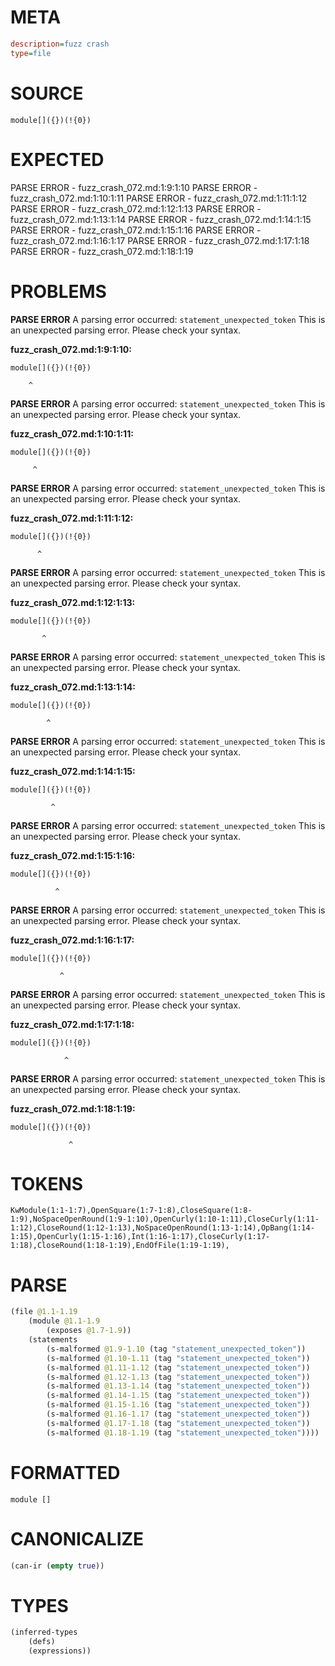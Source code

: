 # META
~~~ini
description=fuzz crash
type=file
~~~
# SOURCE
~~~roc
module[]({})(!{0})
~~~
# EXPECTED
PARSE ERROR - fuzz_crash_072.md:1:9:1:10
PARSE ERROR - fuzz_crash_072.md:1:10:1:11
PARSE ERROR - fuzz_crash_072.md:1:11:1:12
PARSE ERROR - fuzz_crash_072.md:1:12:1:13
PARSE ERROR - fuzz_crash_072.md:1:13:1:14
PARSE ERROR - fuzz_crash_072.md:1:14:1:15
PARSE ERROR - fuzz_crash_072.md:1:15:1:16
PARSE ERROR - fuzz_crash_072.md:1:16:1:17
PARSE ERROR - fuzz_crash_072.md:1:17:1:18
PARSE ERROR - fuzz_crash_072.md:1:18:1:19
# PROBLEMS
**PARSE ERROR**
A parsing error occurred: `statement_unexpected_token`
This is an unexpected parsing error. Please check your syntax.

**fuzz_crash_072.md:1:9:1:10:**
```roc
module[]({})(!{0})
```
        ^


**PARSE ERROR**
A parsing error occurred: `statement_unexpected_token`
This is an unexpected parsing error. Please check your syntax.

**fuzz_crash_072.md:1:10:1:11:**
```roc
module[]({})(!{0})
```
         ^


**PARSE ERROR**
A parsing error occurred: `statement_unexpected_token`
This is an unexpected parsing error. Please check your syntax.

**fuzz_crash_072.md:1:11:1:12:**
```roc
module[]({})(!{0})
```
          ^


**PARSE ERROR**
A parsing error occurred: `statement_unexpected_token`
This is an unexpected parsing error. Please check your syntax.

**fuzz_crash_072.md:1:12:1:13:**
```roc
module[]({})(!{0})
```
           ^


**PARSE ERROR**
A parsing error occurred: `statement_unexpected_token`
This is an unexpected parsing error. Please check your syntax.

**fuzz_crash_072.md:1:13:1:14:**
```roc
module[]({})(!{0})
```
            ^


**PARSE ERROR**
A parsing error occurred: `statement_unexpected_token`
This is an unexpected parsing error. Please check your syntax.

**fuzz_crash_072.md:1:14:1:15:**
```roc
module[]({})(!{0})
```
             ^


**PARSE ERROR**
A parsing error occurred: `statement_unexpected_token`
This is an unexpected parsing error. Please check your syntax.

**fuzz_crash_072.md:1:15:1:16:**
```roc
module[]({})(!{0})
```
              ^


**PARSE ERROR**
A parsing error occurred: `statement_unexpected_token`
This is an unexpected parsing error. Please check your syntax.

**fuzz_crash_072.md:1:16:1:17:**
```roc
module[]({})(!{0})
```
               ^


**PARSE ERROR**
A parsing error occurred: `statement_unexpected_token`
This is an unexpected parsing error. Please check your syntax.

**fuzz_crash_072.md:1:17:1:18:**
```roc
module[]({})(!{0})
```
                ^


**PARSE ERROR**
A parsing error occurred: `statement_unexpected_token`
This is an unexpected parsing error. Please check your syntax.

**fuzz_crash_072.md:1:18:1:19:**
```roc
module[]({})(!{0})
```
                 ^


# TOKENS
~~~zig
KwModule(1:1-1:7),OpenSquare(1:7-1:8),CloseSquare(1:8-1:9),NoSpaceOpenRound(1:9-1:10),OpenCurly(1:10-1:11),CloseCurly(1:11-1:12),CloseRound(1:12-1:13),NoSpaceOpenRound(1:13-1:14),OpBang(1:14-1:15),OpenCurly(1:15-1:16),Int(1:16-1:17),CloseCurly(1:17-1:18),CloseRound(1:18-1:19),EndOfFile(1:19-1:19),
~~~
# PARSE
~~~clojure
(file @1.1-1.19
	(module @1.1-1.9
		(exposes @1.7-1.9))
	(statements
		(s-malformed @1.9-1.10 (tag "statement_unexpected_token"))
		(s-malformed @1.10-1.11 (tag "statement_unexpected_token"))
		(s-malformed @1.11-1.12 (tag "statement_unexpected_token"))
		(s-malformed @1.12-1.13 (tag "statement_unexpected_token"))
		(s-malformed @1.13-1.14 (tag "statement_unexpected_token"))
		(s-malformed @1.14-1.15 (tag "statement_unexpected_token"))
		(s-malformed @1.15-1.16 (tag "statement_unexpected_token"))
		(s-malformed @1.16-1.17 (tag "statement_unexpected_token"))
		(s-malformed @1.17-1.18 (tag "statement_unexpected_token"))
		(s-malformed @1.18-1.19 (tag "statement_unexpected_token"))))
~~~
# FORMATTED
~~~roc
module []

~~~
# CANONICALIZE
~~~clojure
(can-ir (empty true))
~~~
# TYPES
~~~clojure
(inferred-types
	(defs)
	(expressions))
~~~
